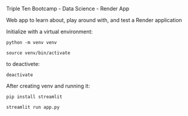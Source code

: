 Triple Ten Bootcamp - Data Science - Render App

Web app to learn about, play around with, and test a Render application

Initialize with a virtual environment:

`python -m venv venv`

`source venv/bin/activate`

to deactivete:

`deactivate`

After creating venv and running it:

`pip install streamlit`

`streamlit run app.py`
